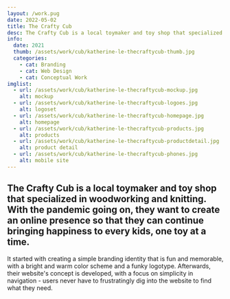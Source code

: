 ```yaml
---
layout: /work.pug
date: 2022-05-02
title: The Crafty Cub
desc: The Crafty Cub is a local toymaker and toy shop that specialized in woodworking and knitting. With the pandemic going on, they want to create an online presence so that they can continue bringing happiness to every kids, one toy at a time.
info:
  date: 2021
  thumb: /assets/work/cub/katherine-le-thecraftycub-thumb.jpg
  categories:
    - cat: Branding
    - cat: Web Design
    - cat: Conceptual Work
imglist:
  - url: /assets/work/cub/katherine-le-thecraftycub-mockup.jpg
    alt: mockup
  - url: /assets/work/cub/katherine-le-thecraftycub-logoes.jpg
    alt: logoset
  - url: /assets/work/cub/katherine-le-thecraftycub-homepage.jpg
    alt: homepage
  - url: /assets/work/cub/katherine-le-thecraftycub-products.jpg
    alt: products
  - url: /assets/work/cub/katherine-le-thecraftycub-productdetail.jpg
    alt: product detail
  - url: /assets/work/cub/katherine-le-thecraftycub-phones.jpg
    alt: mobile site
---
```

## The Crafty Cub is a local toymaker and toy shop that specialized in woodworking and knitting. With the pandemic going on, they want to create an online presence so that they can continue bringing happiness to every kids, one toy at a time.

It started with creating a simple branding identity that is fun and memorable, with a bright and warm color scheme and a funky logotype. Afterwards, their website's concept is developed, with a focus on simplicity in navigation - users never have to frustratingly dig into the website to find what they need.